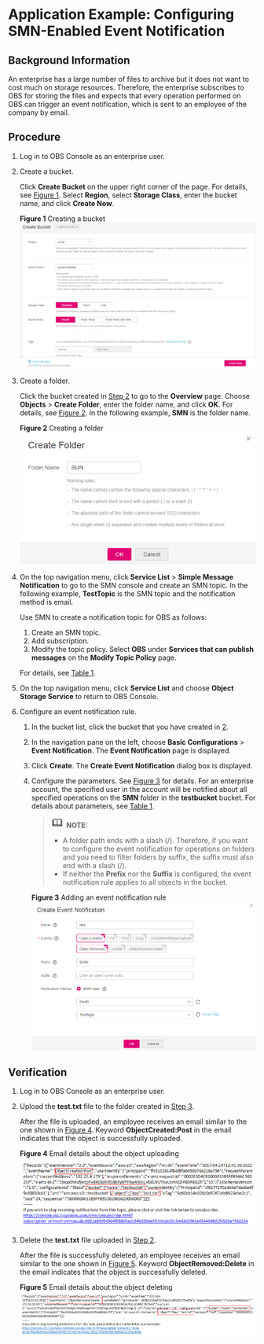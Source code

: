 # Application Example: Configuring SMN-Enabled Event Notification<a name="obs_03_0333"></a>

## Background Information<a name="section65368539"></a>

An enterprise has a large number of files to archive but it does not want to cost much on storage resources. Therefore, the enterprise subscribes to OBS for storing the files and expects that every operation performed on OBS can trigger an event notification, which is sent to an employee of the company by email.

## Procedure<a name="section19136019185540"></a>

1.  Log in to OBS Console as an enterprise user.
2.  <a name="li29947515"></a>Create a bucket.

    Click  **Create Bucket**  on the upper right corner of the page. For details, see  [Figure 1](#fig164117487446). Select  **Region**, select  **Storage Class**, enter the bucket name, and click  **Create Now**.

    **Figure  1**  Creating a bucket<a name="fig164117487446"></a>  
    ![](figures/creating-a-bucket.png "creating-a-bucket")

3.  <a name="li44157757145057"></a>Create a folder.

    Click the bucket created in  [Step 2](#li29947515)  to go to the  **Overview**  page. Choose  **Objects**  \>  **Create Folder**, enter the folder name, and click  **OK**. For details, see  [Figure 2](#fig28070790193136). In the following example,  **SMN**  is the folder name.

    **Figure  2**  Creating a folder<a name="fig28070790193136"></a>  
    ![](figures/creating-a-folder.png "creating-a-folder")

4.  On the top navigation menu, click  **Service List**  \>  **Simple Message Notification**  to go to the SMN console and create an SMN topic. In the following example,  **TestTopic**  is the SMN topic and the notification method is email.

    Use SMN to create a notification topic for OBS as follows:

    1.  Create an SMN topic.
    2.  Add subscription.
    3.  Modify the topic policy. Select  **OBS**  under  **Services that can publish messages**  on the  **Modify Topic Policy**  page.

    For details, see  [Table 1](configuring-smn-enabled-event-notification.md#aobs_console_0039_mmccppss_table01).

5.  On the top navigation menu, click  **Service List**  and choose  **Object Storage Service**  to return to OBS Console.
6.  Configure an event notification rule.
    1.  In the bucket list, click the bucket that you have created in  [2](#li29947515).
    2.  In the navigation pane on the left, choose  **Basic Configurations**  \>  **Event Notification**. The  **Event Notification**  page is displayed.
    3.  Click  **Create**. The  **Create Event Notification**  dialog box is displayed.
    4.  Configure the parameters. See  [Figure 3](#fig377201314360)  for details. For an enterprise account, the specified user in the account will be notified about all specified operations on the  **SMN**  folder in the  **testbucket**  bucket. For details about parameters, see  [Table 1](configuring-smn-enabled-event-notification.md#aobs_console_0039_mmccppss_table01).

        >![](public_sys-resources/icon-note.gif) **NOTE:**   
        >-   A folder path ends with a slash \(/\). Therefore, if you want to configure the event notification for operations on folders and you need to filter folders by suffix, the suffix must also end with a slash \(/\).  
        >-   If neither the  **Prefix**  nor the  **Suffix**  is configured, the event notification rule applies to all objects in the bucket.  

        **Figure  3**  Adding an event notification rule<a name="fig377201314360"></a>  
        ![](figures/adding-an-event-notification-rule.png "adding-an-event-notification-rule")



## Verification<a name="section3070136715325"></a>

1.  Log in to OBS Console as an enterprise user.
2.  <a name="li38214839153354"></a>Upload the  **test.txt**  file to the folder created in  [Step 3](#li44157757145057).

    After the file is uploaded, an employee receives an email similar to the one shown in  [Figure 4](#fig1183879515218). Keyword  **ObjectCreated:Post**  in the email indicates that the object is successfully uploaded.

    **Figure  4**  Email details about the object uploading<a name="fig1183879515218"></a>  
    ![](figures/email-details-about-the-object-uploading.png "email-details-about-the-object-uploading")

3.  Delete the  **test.txt**  file uploaded in  [Step 2](#li38214839153354).

    After the file is successfully deleted, an employee receives an email similar to the one shown in  [Figure 5](#fig36929030152112). Keyword  **ObjectRemoved:Delete**  in the email indicates that the object is successfully deleted.

    **Figure  5**  Email details about the object deleting<a name="fig36929030152112"></a>  
    ![](figures/email-details-about-the-object-deleting.png "email-details-about-the-object-deleting")


